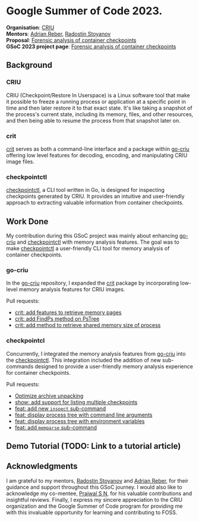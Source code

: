 # Google Summer of Code 2023.

**Organisation**: [CRIU](https://criu.org)
<br>
**Mentors**: [Adrian Reber](https://github.com/areber), [Radostin Stoyanov](https://github.com/rst0git)
<br>
**Proposal**: [Forensic analysis of container checkpoints](proposal.pdf)
<br>
**GSoC 2023 project page**: [Forensic analysis of container checkpoints](https://summerofcode.withgoogle.com/programs/2023/projects/CdBgTw7S)
<br>

## Background

### CRIU
CRIU (Checkpoint/Restore In Userspace) is a Linux software tool that make it possible to freeze a running process or application at a specific point in time and then later restore it to that exact state. It's like taking a snapshot of the process's current state, including its memory, files, and other resources, and then being able to resume the process from that snapshot later on. 

### crit

[crit](https://github.com/checkpoint-restore/go-criu/tree/master/crit) serves as both a command-line interface and a package within [go-criu](https://github.com/checkpoint-restore/go-criu) offering low level features for decoding, encoding, and manipulating CRIU image files.


### checkpointctl

[checkpointctl](https://github.com/checkpoint-restore/checkpointctl), a CLI tool written in Go, is designed for inspecting checkpoints generated by CRIU. It provides an intuitive and user-friendly approach to extracting valuable information from container checkpoints.


## Work Done

My contribution during this GSoC project was mainly about enhancing [go-criu](https://github.com/checkpoint-restore/go-criu) and [checkpointctl](https://github.com/checkpoint-restore/checkpointctl) with memory analysis features. The goal was to make [checkpointctl](https://github.com/checkpoint-restore/checkpointctl) a user-friendly CLI tool for memory analysis of container checkpoints.

### go-criu
In the [go-criu](https://github.com/checkpoint-restore/go-criu) repository, I expanded the [crit](https://github.com/checkpoint-restore/go-criu/tree/master/crit) package by incorporating low-level memory analysis features for CRIU images.

Pull requests:
- [crit: add features to retrieve memory pages](https://github.com/checkpoint-restore/go-criu/pull/133)
- [crit: add FindPs method on PsTree](https://github.com/checkpoint-restore/go-criu/pull/145)
- [crit: add method to retrieve shared memory size of process](https://github.com/checkpoint-restore/go-criu/pull/146)

### checkpointcl
Concurrently, I integrated the memory analysis features from [go-criu](https://github.com/checkpoint-restore/go-criu) into the [checkpointctl](https://github.com/checkpoint-restore/checkpointctl).
This integration included the addition of new sub-commands designed to provide a user-friendly memory analysis experience for container checkpoints.

Pull requests:
- [Optimize archive unpacking](https://github.com/checkpoint-restore/checkpointctl/pull/55)
- [show: add support for listing multiple checkpoints](https://github.com/checkpoint-restore/checkpointctl/pull/67)
- [feat: add new `inspect` sub-command](https://github.com/checkpoint-restore/checkpointctl/pull/76)
- [feat: display process tree with command line arguments](https://github.com/checkpoint-restore/checkpointctl/pull/89)
- [feat: display process tree with environment variables](https://github.com/checkpoint-restore/checkpointctl/pull/90)
- [feat: add `memparse` sub-command](https://github.com/checkpoint-restore/checkpointctl/pull/95)

## Demo Tutorial (TODO: Link to a tutorial article)

## Acknowledgments
I am grateful to my mentors, [Radostin Stoyanov](https://github.com/rst0git) and [Adrian Reber](https://github.com/adrianreber), for their guidance and support throughout this GSoC journey. I would also like to acknowledge my co-mentee, [Prajwal S N](https://github.com/snprajwal), for his valuable contributions and insightful reviews. Finally, I express my sincere appreciation to the CRIU organization and the Google Summer of Code program for providing me with this invaluable opportunity for learning and contributing to FOSS.